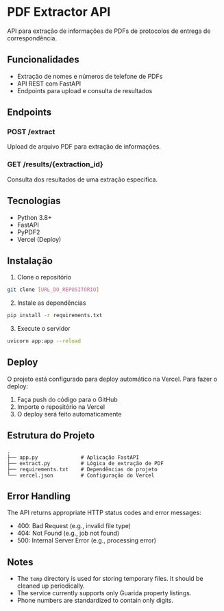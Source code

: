 # PDF Extractor API

API para extração de informações de PDFs de protocolos de entrega de correspondência.

## Funcionalidades

- Extração de nomes e números de telefone de PDFs
- API REST com FastAPI
- Endpoints para upload e consulta de resultados

## Endpoints

### POST /extract
Upload de arquivo PDF para extração de informações.

### GET /results/{extraction_id}
Consulta dos resultados de uma extração específica.

## Tecnologias

- Python 3.8+
- FastAPI
- PyPDF2
- Vercel (Deploy)

## Instalação

1. Clone o repositório
```bash
git clone [URL_DO_REPOSITÓRIO]
```

2. Instale as dependências
```bash
pip install -r requirements.txt
```

3. Execute o servidor
```bash
uvicorn app:app --reload
```

## Deploy

O projeto está configurado para deploy automático na Vercel. Para fazer o deploy:

1. Faça push do código para o GitHub
2. Importe o repositório na Vercel
3. O deploy será feito automaticamente

## Estrutura do Projeto

```
.
├── app.py              # Aplicação FastAPI
├── extract.py          # Lógica de extração de PDF
├── requirements.txt    # Dependências do projeto
└── vercel.json         # Configuração do Vercel
```

## Error Handling

The API returns appropriate HTTP status codes and error messages:
- 400: Bad Request (e.g., invalid file type)
- 404: Not Found (e.g., job not found)
- 500: Internal Server Error (e.g., processing error)

## Notes

- The `temp` directory is used for storing temporary files. It should be cleaned up periodically.
- The service currently supports only Guarida property listings.
- Phone numbers are standardized to contain only digits. 